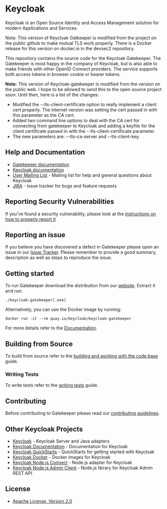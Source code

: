 # Keycloak

Keycloak is an Open Source Identity and Access Management solution for modern Applications and Services.

Note:  This version of Keycloak Gatkeeper is modified from the project on the public github to make mutual TLS work properly.  There is a Docker release for this version on docker.io in the devsec2 repository.

This repository contains the source code for the Keycloak Gatekeeper. The Gatekeeper is most happy in the company of Keycloak, but is also able to make friends with other OpenID Connect providers. The service supports both access tokens in browser cookie or bearer tokens.

**Note:** This version of Keycloak-gatekeeper is modified from the version on the public web.  I hope to be allowed to send this to the open source project soon.  Until then, here is a list of the changes:

 * Modified the --tls-client-certificate option to really implement a client cert properly.  The internet version was setting the cert passed in with this parameter as the CA cert.
 * Added two command line options to deal with the CA cert for connecting from gatekeeper to Keycloak and adding a keyfile for the client certificate passed in with the --tls-client-certificate parameter.  
 * The new parameters are:  --tls-ca-server and --tls-client-key.

## Help and Documentation

* [Gatekeeper documentation](https://www.keycloak.org/docs/latest/securing_apps/index.html#_keycloak_generic_adapter)
* [Keycloak documentation](https://www.keycloak.org/documentation.html)
* [User Mailing List](https://lists.jboss.org/mailman/listinfo/keycloak-user) - Mailing list for help and general questions about Keycloak
* [JIRA](https://issues.jboss.org/projects/KEYCLOAK) - Issue tracker for bugs and feature requests


## Reporting Security Vulnerabilities

If you've found a security vulnerability, please look at the [instructions on how to properly report it](http://www.keycloak.org/security.html)


## Reporting an issue

If you believe you have discovered a defect in Gatekeeper please open an issue in our [Issue Tracker](https://issues.jboss.org/projects/KEYCLOAK).
Please remember to provide a good summary, description as well as steps to reproduce the issue.


## Getting started

To run Gatekeeper download the distribution from our [website](https://www.keycloak.org/downloads.html). Extract it and run:

    ./keycloak-gatekeeper[.exe]

Alternatively, you can use the Docker image by running:

    docker run -it --rm quay.io/keycloak/keycloak-gatekeeper

For more details refer to the [Documentation](https://www.keycloak.org/docs/latest/securing_apps/index.html#_keycloak_generic_adapter).


## Building from Source

To build from source refer to the [building and working with the code base](docs/building.md) guide.

### Writing Tests

To write tests refer to the [writing tests](docs/tests-development.md) guide.

## Contributing

Before contributing to Gatekeeper please read our [contributing guidelines](CONTRIBUTING.md).


## Other Keycloak Projects

* [Keycloak](https://github.com/keycloak/keycloak) - Keycloak Server and Java adapters
* [Keycloak Documentation](https://github.com/keycloak/keycloak-documentation) - Documentation for Keycloak
* [Keycloak QuickStarts](https://github.com/keycloak/keycloak-quickstarts) - QuickStarts for getting started with Keycloak
* [Keycloak Docker](https://github.com/jboss-dockerfiles/keycloak) - Docker images for Keycloak
* [Keycloak Node.js Connect](https://github.com/keycloak/keycloak-nodejs-connect) - Node.js adapter for Keycloak
* [Keycloak Node.js Admin Client](https://github.com/keycloak/keycloak-nodejs-admin-client) - Node.js library for Keycloak Admin REST API


## License

* [Apache License, Version 2.0](https://www.apache.org/licenses/LICENSE-2.0)
